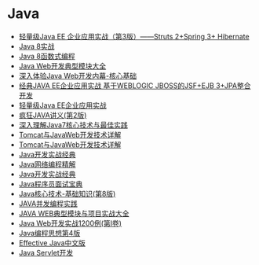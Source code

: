 # Java

* <a href="https://sn9.us/file/632278-382711610" title="轻量级Java EE 企业应用实战（第3版）——Struts 2+Spring 3+ Hibernate">轻量级Java EE 企业应用实战（第3版）——Struts 2+Spring 3+ Hibernate</a>
* <a href="https://sn9.us/file/632278-382748961" title="Java 8实战" target="_blank">Java 8实战</a>
* <a href="https://sn9.us/file/632278-382748958" title="Java 8函数式编程" target="_blank">Java 8函数式编程</a>
* <a href="https://sn9.us/file/632278-382708977" title="Java Web开发典型模块大全" target="_blank">Java Web开发典型模块大全</a>
* <a href="https://sn9.us/file/632278-382697402" title="深入体验Java Web开发内幕-核心基础" target="_blank">深入体验Java Web开发内幕-核心基础</a>
* <a href="https://sn9.us/file/632278-382700675" title="经典JAVA EE企业应用实战 基于WEBLOGIC JBOSS的JSF+EJB 3+JPA整合开发" target="_blank">经典JAVA EE企业应用实战 基于WEBLOGIC JBOSS的JSF+EJB 3+JPA整合开发</a>
* <a href="https://sn9.us/file/632278-382700676" title="J轻量级Java EE企业应用实战" target="_blank">轻量级Java EE企业应用实战</a>
* <a href="https://sn9.us/file/632278-382695948" title="疯狂JAVA讲义(第2版" target="_blank">疯狂JAVA讲义(第2版)</a>
* <a href="https://sn9.us/file/632278-382694220" title="深入理解Java7核心技术与最佳实践" target="_blank">深入理解Java7核心技术与最佳实践</a>
* <a href="https://sn9.us/file/632278-382694217" title="Java编程艺术" target="_blank">Tomcat与JavaWeb开发技术详解</a>
* <a href="https://sn9.us/file/632278-382694211" title="Tomcat与JavaWeb开发技术详解" target="_blank">Tomcat与JavaWeb开发技术详解</a>
* <a href="https://sn9.us/file/632278-382692473" title="Java开发实战经典" target="_blank">Java开发实战经典</a>
* <a href="https://sn9.us/file/632278-382692810" title="Java网络编程精解" target="_blank">Java网络编程精解</a>
* <a href="https://sn9.us/file/632278-382692473" title="Java开发实战经典" target="_blank">Java开发实战经典</a>
* <a href="https://sn9.us/file/632278-382687569" title="Java程序员面试宝典" target="_blank">Java程序员面试宝典</a>
* <a href="https://sn9.us/file/632278-382687566" title="Java核心技术-基础知识(第8版)" target="_blank">Java核心技术-基础知识(第8版)</a>
* <a href="https://sn9.us/file/632278-382687499" title="JAVA并发编程实践" target="_blank">JAVA并发编程实践</a>
* <a href="https://sn9.us/file/632278-382686996" title="JAVA WEB典型模块与项目实战大全" target="_blank">JAVA WEB典型模块与项目实战大全</a>
* <a href="https://sn9.us/file/632278-382683048" title="Java Web开发实战1200例(第I卷)" target="_blank">Java Web开发实战1200例(第I卷)</a>
* <a href="https://sn9.us/file/632278-382680227" title="Java编程思想第4版" target="_blank">Java编程思想第4版</a>
* <a href="https://sn9.us/file/632278-382679992" title="Effective Java中文版" target="_blank">Effective Java中文版</a>
* <a href="https://sn9.us/file/632278-382679977" title="Java Servlet开发" target="_blank">Java Servlet开发</a>


